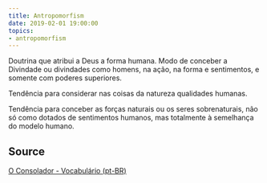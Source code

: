 ```yaml
---
title: Antropomorfism
date: 2019-02-01 19:00:00
topics:
- antropomorfism
---
```


Doutrina que atribui a Deus a forma humana. Modo de conceber a Divindade ou
divindades como homens, na ação, na forma e sentimentos, e somente com poderes
superiores. 

Tendência para considerar nas coisas da natureza qualidades humanas. 

Tendência para conceber as forças naturais ou os seres sobrenaturais, não só
como dotados de sentimentos humanos, mas totalmente à semelhança do modelo
humano.

## Source
[O Consolador - Vocabulário (pt-BR)](http://www.oconsolador.com.br/linkfixo/vocabulario/principal.html)
